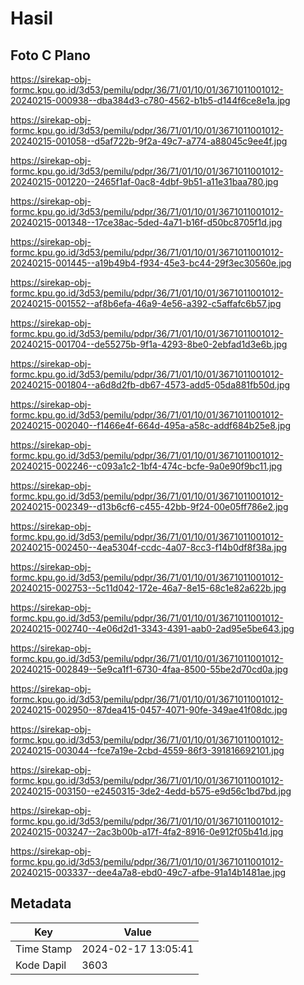 # Hasil

## Foto C Plano

https://sirekap-obj-formc.kpu.go.id/3d53/pemilu/pdpr/36/71/01/10/01/3671011001012-20240215-000938--dba384d3-c780-4562-b1b5-d144f6ce8e1a.jpg

https://sirekap-obj-formc.kpu.go.id/3d53/pemilu/pdpr/36/71/01/10/01/3671011001012-20240215-001058--d5af722b-9f2a-49c7-a774-a88045c9ee4f.jpg

https://sirekap-obj-formc.kpu.go.id/3d53/pemilu/pdpr/36/71/01/10/01/3671011001012-20240215-001220--2465f1af-0ac8-4dbf-9b51-a11e31baa780.jpg

https://sirekap-obj-formc.kpu.go.id/3d53/pemilu/pdpr/36/71/01/10/01/3671011001012-20240215-001348--17ce38ac-5ded-4a71-b16f-d50bc8705f1d.jpg

https://sirekap-obj-formc.kpu.go.id/3d53/pemilu/pdpr/36/71/01/10/01/3671011001012-20240215-001445--a19b49b4-f934-45e3-bc44-29f3ec30560e.jpg

https://sirekap-obj-formc.kpu.go.id/3d53/pemilu/pdpr/36/71/01/10/01/3671011001012-20240215-001552--af8b6efa-46a9-4e56-a392-c5affafc6b57.jpg

https://sirekap-obj-formc.kpu.go.id/3d53/pemilu/pdpr/36/71/01/10/01/3671011001012-20240215-001704--de55275b-9f1a-4293-8be0-2ebfad1d3e6b.jpg

https://sirekap-obj-formc.kpu.go.id/3d53/pemilu/pdpr/36/71/01/10/01/3671011001012-20240215-001804--a6d8d2fb-db67-4573-add5-05da881fb50d.jpg

https://sirekap-obj-formc.kpu.go.id/3d53/pemilu/pdpr/36/71/01/10/01/3671011001012-20240215-002040--f1466e4f-664d-495a-a58c-addf684b25e8.jpg

https://sirekap-obj-formc.kpu.go.id/3d53/pemilu/pdpr/36/71/01/10/01/3671011001012-20240215-002246--c093a1c2-1bf4-474c-bcfe-9a0e90f9bc11.jpg

https://sirekap-obj-formc.kpu.go.id/3d53/pemilu/pdpr/36/71/01/10/01/3671011001012-20240215-002349--d13b6cf6-c455-42bb-9f24-00e05ff786e2.jpg

https://sirekap-obj-formc.kpu.go.id/3d53/pemilu/pdpr/36/71/01/10/01/3671011001012-20240215-002450--4ea5304f-ccdc-4a07-8cc3-f14b0df8f38a.jpg

https://sirekap-obj-formc.kpu.go.id/3d53/pemilu/pdpr/36/71/01/10/01/3671011001012-20240215-002753--5c11d042-172e-46a7-8e15-68c1e82a622b.jpg

https://sirekap-obj-formc.kpu.go.id/3d53/pemilu/pdpr/36/71/01/10/01/3671011001012-20240215-002740--4e06d2d1-3343-4391-aab0-2ad95e5be643.jpg

https://sirekap-obj-formc.kpu.go.id/3d53/pemilu/pdpr/36/71/01/10/01/3671011001012-20240215-002849--5e9ca1f1-6730-4faa-8500-55be2d70cd0a.jpg

https://sirekap-obj-formc.kpu.go.id/3d53/pemilu/pdpr/36/71/01/10/01/3671011001012-20240215-002950--87dea415-0457-4071-90fe-349ae41f08dc.jpg

https://sirekap-obj-formc.kpu.go.id/3d53/pemilu/pdpr/36/71/01/10/01/3671011001012-20240215-003044--fce7a19e-2cbd-4559-86f3-391816692101.jpg

https://sirekap-obj-formc.kpu.go.id/3d53/pemilu/pdpr/36/71/01/10/01/3671011001012-20240215-003150--e2450315-3de2-4edd-b575-e9d56c1bd7bd.jpg

https://sirekap-obj-formc.kpu.go.id/3d53/pemilu/pdpr/36/71/01/10/01/3671011001012-20240215-003247--2ac3b00b-a17f-4fa2-8916-0e912f05b41d.jpg

https://sirekap-obj-formc.kpu.go.id/3d53/pemilu/pdpr/36/71/01/10/01/3671011001012-20240215-003337--dee4a7a8-ebd0-49c7-afbe-91a14b1481ae.jpg


## Metadata

| Key        | Value               |
| ---------- | ------------------- |
| Time Stamp | 2024-02-17 13:05:41 |
| Kode Dapil | 3603                |



